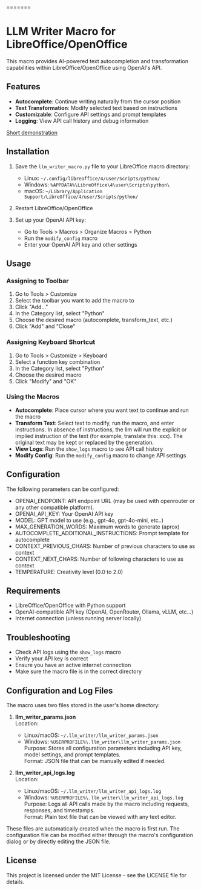  =======
 # LLM Writer Macro for LibreOffice/OpenOffice

 This macro provides AI-powered text autocompletion and transformation capabilities within LibreOffice/OpenOffice using OpenAI's API.

 ## Features

 - **Autocomplete**: Continue writing naturally from the cursor position
 - **Text Transformation**: Modify selected text based on instructions
 - **Customizable**: Configure API settings and prompt templates
 - **Logging**: View API call history and debug information

 [Short demonstration](/images/llm_macro.gif)

 ## Installation

 1. Save the `llm_writer_macro.py` file to your LibreOffice macro directory:
    - Linux: `~/.config/libreoffice/4/user/Scripts/python/`
    - Windows: `%APPDATA%\LibreOffice\4\user\Scripts\python\`
    - macOS: `~/Library/Application Support/LibreOffice/4/user/Scripts/python/`

 2. Restart LibreOffice/OpenOffice

 3. Set up your OpenAI API key:
    - Go to Tools > Macros > Organize Macros > Python
    - Run the `modify_config` macro
    - Enter your OpenAI API key and other settings

 ## Usage

 ### Assigning to Toolbar

 1. Go to Tools > Customize
 2. Select the toolbar you want to add the macro to
 3. Click "Add..."
 4. In the Category list, select "Python"
 5. Choose the desired macro (autocomplete, transform_text, etc.)
 6. Click "Add" and "Close"

 ### Assigning Keyboard Shortcut

 1. Go to Tools > Customize > Keyboard
 2. Select a function key combination
 3. In the Category list, select "Python"
 4. Choose the desired macro
 5. Click "Modify" and "OK"

 ### Using the Macros

 - **Autocomplete**: Place cursor where you want text to continue and run the macro
 - **Transform Text**: Select text to modify, run the macro, and enter instructions. 
 In absence of instructions, the llm will run the explicit or implied instruction 
 of the text (for example, translate this: xxx).
 The original text may be kept or replaced by the generation.
 - **View Logs**: Run the `show_logs` macro to see API call history
 - **Modify Config**: Run the `modify_config` macro to change API settings

 ## Configuration

 The following parameters can be configured:

 - OPENAI_ENDPOINT: API endpoint URL (may be used with openrouter or any other 
 compatible platform).
 - OPENAI_API_KEY: Your OpenAI API key
 - MODEL: GPT model to use (e.g., gpt-4o, gpt-4o-mini, etc..)
 - MAX_GENERATION_WORDS: Maximum words to generate (aprox)
 - AUTOCOMPLETE_ADDITIONAL_INSTRUCTIONS: Prompt template for autocomplete
 - CONTEXT_PREVIOUS_CHARS: Number of previous characters to use as context
 - CONTEXT_NEXT_CHARS: Number of following characters to use as context
 - TEMPERATURE: Creativity level (0.0 to 2.0)

 ## Requirements

 - LibreOffice/OpenOffice with Python support
 - OpenAI-compatible API key (OpenAI, OpenRouter, Ollama, vLLM, etc...) 
 - Internet connection (unless running server locally)

 ## Troubleshooting

 - Check API logs using the `show_logs` macro
 - Verify your API key is correct
 - Ensure you have an active internet connection
 - Make sure the macro file is in the correct directory

 ## Configuration and Log Files

The macro uses two files stored in the user's home directory:

1. **llm_writer_params.json**  
   Location:  
     - Linux/macOS: `~/.llm_writer/llm_writer_params.json`  
     - Windows: `%USERPROFILE%\.llm_writer\llm_writer_params.json`  
   Purpose: Stores all configuration parameters including API key, model settings, and prompt templates.  
   Format: JSON file that can be manually edited if needed.

2. **llm_writer_api_logs.log**  
   Location:  
     - Linux/macOS: `~/.llm_writer/llm_writer_api_logs.log`  
     - Windows: `%USERPROFILE%\.llm_writer\llm_writer_api_logs.log`  
   Purpose: Logs all API calls made by the macro including requests, responses, and timestamps.  
   Format: Plain text file that can be viewed with any text editor.

These files are automatically created when the macro is first run. The configuration file can be modified either through the macro's configuration dialog or by directly editing the JSON file.

 ## License

 This project is licensed under the MIT License - see the LICENSE file for details.
